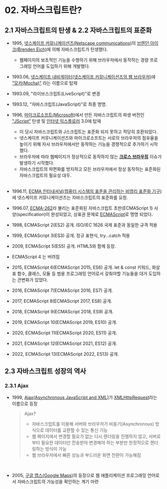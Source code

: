 # 02. 자바스크립트란?

## 2.1 자바스크립트의 탄생 & 2.2 자바스크립트의 표준화

- 1995, [넷스케이프 커뮤니케이션즈(Netscape communications)](https://ko.wikipedia.org/wiki/%EB%84%B7%EC%8A%A4%EC%BC%80%EC%9D%B4%ED%94%84)의 [브렌던 아이크(Brenden Eich)](https://ko.wikipedia.org/wiki/%EB%B8%8C%EB%A0%8C%EB%8D%98_%EC%95%84%EC%9D%B4%ED%81%AC)에 의해 자바스크립트가 탄생했다.

  - 웹페이지의 보조적인 기능을 수행하기 위해 브라우저에서 동작하는 경량 프로그래밍 언어를 도입하기 위해 개발했다.

- 1993.06, [넷스케이프 내비게이터(넷스케이프 커뮤니케이션즈의 웹 브라우저)](https://ko.wikipedia.org/wiki/%EB%84%B7%EC%8A%A4%EC%BC%80%EC%9D%B4%ED%94%84_%EB%82%B4%EB%B9%84%EA%B2%8C%EC%9D%B4%ED%84%B0)에 ["모카(Mocha)"](<https://en.wikipedia.org/wiki/Mocha_(JavaScript_framework)>) 라는 이름으로 탑재

- 1993.09, "라이브스크립트(LiveScript)"로 변경

- 1993.12, "자바스크립트(JavaScript)"로 최종 명명.

- 1996, [마이크로소프트(Microsoft)](https://ko.wikipedia.org/wiki/%EB%A7%88%EC%9D%B4%ED%81%AC%EB%A1%9C%EC%86%8C%ED%94%84%ED%8A%B8)에서 만든 자바스크립트의 파생 버전인 ["JScript"](https://ko.wikipedia.org/wiki/J%EC%8A%A4%ED%81%AC%EB%A6%BD%ED%8A%B8) 탄생 및 [인터넷 익스플로러](https://ko.wikipedia.org/wiki/%EC%9D%B8%ED%84%B0%EB%84%B7_%EC%9D%B5%EC%8A%A4%ED%94%8C%EB%A1%9C%EB%9F%AC) 3.0에 탑재

  - 이 당시 자바스크립트와 J스크립트는 표준화 되지 못하고 적당히 호환되었다.
  - 넷스케이프 커뮤니케이션즈와 마이크로소프트는 서로의 브라우저의 점유율을 높이기 위해 자사 브라우저에서만 동작하는 기능을 경쟁적으로 추가하기 시작했다.
  - 브라우저에 따라 웹페이지가 정상적으로 동작하지 않는 [**크로스 브라우징**](https://en.wikipedia.org/wiki/Cross-browser_compatibility) 이슈가 발생하기 시작했다.
  - 자바스크립트의 파편화를 방지하고 모든 브라우저에서 정상 동작하는 표준화된 자바스크립트의 필요성 대두.

  </br>

- 1996.11, [ECMA 인터내셔널(컴퓨터 시스템의 표준을 관리하는 비영리 표준화 기구)](https://ko.wikipedia.org/wiki/Ecma_%EC%9D%B8%ED%84%B0%EB%82%B4%EC%85%94%EB%84%90)에 넷스케이프 커뮤니케이션즈는 자바스크립트의 표준화를 요청.

- 1996.07, [ECMA-262](https://www.ecma-international.org/publications-and-standards/standards/ecma-262/)라 불리는 표준화된 자바스크립트 초판(ECMAScript 1) 사양(specification)이 완성되었고, 상표권 문제로 [ECMAScript](https://ko.wikipedia.org/wiki/ECMA%EC%8A%A4%ED%81%AC%EB%A6%BD%ED%8A%B8)로 명명 되었다.

- 1998, ECMAScript 2(ES2) 공개. ISO/IEC 1626 국제 표준과 동일한 규격 적용

- 1999, ECMAScript 3(ES3) 공개. 정규 표현식, try...catch 적용

- 2009, ECMAScript 5(ES5) 공개. HTML5와 함께 등장.

- ECMAScript 4 는 버려짐

- 2015, ECMAScript 6(ECMAScript 2015, ES6) 공개. let & const 키워드, 화살표 함수, 클래스, 모듈 등 범용 프로그래밍 언어로서 갖춰야할 기능들을 대거 도입하는 큰변화가 있었다.

- 2016, ECMAScript 7(ECMAScript 2016, ES7) 공개.

- 2017, ECMAScript 8(ECMAScript 2017, ES8) 공개.

- 2018, ECMAScript 9(ECMAScript 2018, ES9) 공개.

- 2019, ECMAScript 10(ECMAScript 2019, ES10) 공개.

- 2020, ECMAScript 11(ECMAScript 2020, ES11) 공개.

- 2021, ECMAScript 12(ECMAScript 2021, ES12) 공개.

- 2022, ECMAScript 13(ECMAScript 2022, ES13) 공개.

## 2.3 자바스크립트 성장의 역사

### 2.3.1 Ajax

- 1999, [Ajax(Asynchronous JavaScript and XML)](https://ko.wikipedia.org/wiki/Ajax)가 [XMLHttpRequest](https://developer.mozilla.org/ko/docs/Web/API/XMLHttpRequest)라는 이름으로 등장

  > Ajax?
  >
  > - 자바스크립트를 이용해 서버와 브라우저가 비동기(Asynchronous) 방식으로 데이터를 교환할 수 있는 통신 기능
  > - 웹 페이지에서 변경할 필요가 없는 다시 렌더링을 진행하지 않고, 서버로 부터 필요한 데이터만 전송받아 변경해야 하는 부분만 한정적으로 렌더링하는 방식이 가능
  > - 웹 브라우저에서 빠른 성능과 부드러운 화면 전환이 가능해짐

  </br>

- 2005, [구글 맵스(Google Maps)](https://ko.wikipedia.org/wiki/%EA%B5%AC%EA%B8%80_%EC%A7%80%EB%8F%84)의 등장으로 웹 애플리케이션 프로그래밍 언어로서 자바스크립트의 가능성을 확인하는 계기 마련
